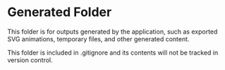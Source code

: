 # Generated Folder

This folder is for outputs generated by the application, such as exported SVG animations, temporary files, and other generated content.

This folder is included in .gitignore and its contents will not be tracked in version control.
